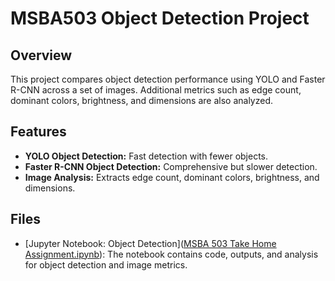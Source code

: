 # MSBA503 Object Detection Project

## Overview
This project compares object detection performance using YOLO and Faster R-CNN across a set of images. Additional metrics such as edge count, dominant colors, brightness, and dimensions are also analyzed.

## Features
- **YOLO Object Detection:** Fast detection with fewer objects.
- **Faster R-CNN Object Detection:** Comprehensive but slower detection.
- **Image Analysis:** Extracts edge count, dominant colors, brightness, and dimensions.

## Files
- [Jupyter Notebook: Object Detection]([MSBA 503 Take Home Assignment.ipynb](https://github.com/Pennyratcha/MSBA-503-Take-Home-Assignment/blob/main/MSBA%20503%20Take%20Home%20Assignment.ipynb)): The notebook contains code, outputs, and analysis for object detection and image metrics.

